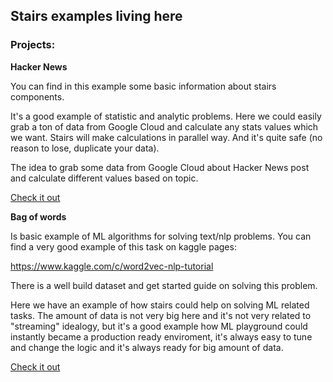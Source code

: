 
## Stairs examples living here


### Projects:

**Hacker News**

You can find in this example some basic information about
stairs components.

It's a good example of statistic and analytic problems. Here we could
easily grab a ton of data from Google Cloud and calculate any stats
values which we want. Stairs will make calculations in parallel way. 
And it's quite safe (no reason to lose, duplicate your data).

The idea to grab some data from Google Cloud about Hacker News post
and calculate different values based on topic. 


[Check it out]()


**Bag of words**

Is basic example of ML algorithms for solving text/nlp problems.
You can find a very good example of this task on kaggle pages:

https://www.kaggle.com/c/word2vec-nlp-tutorial

There is a well build dataset and get started guide on solving this problem.

Here we have an example of how stairs could help on solving ML related
tasks. The amount of data is not very big here and it's not very related
to "streaming" idealogy, but it's a good example how ML playground 
could instantly became a production ready enviroment,  it's always
easy to tune and change the logic and it's always ready for big amount of
data.

[Check it out]() 

